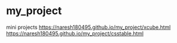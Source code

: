 # my_project
mini projects
https://naresh180495.github.io/my_project/xcube.html
https://naresh180495.github.io/my_project/csstable.html
